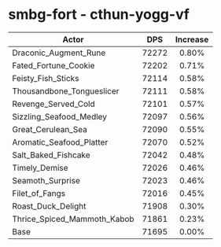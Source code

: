 # smbg-fort - cthun-yogg-vf
| Actor | DPS | Increase |
|---|:---:|:---:|
|Draconic_Augment_Rune|72272|0.80%|
|Fated_Fortune_Cookie|72202|0.71%|
|Feisty_Fish_Sticks|72114|0.58%|
|Thousandbone_Tongueslicer|72111|0.58%|
|Revenge_Served_Cold|72101|0.57%|
|Sizzling_Seafood_Medley|72097|0.56%|
|Great_Cerulean_Sea|72090|0.55%|
|Aromatic_Seafood_Platter|72070|0.52%|
|Salt_Baked_Fishcake|72042|0.48%|
|Timely_Demise|72026|0.46%|
|Seamoth_Surprise|72023|0.46%|
|Filet_of_Fangs|72016|0.45%|
|Roast_Duck_Delight|71908|0.30%|
|Thrice_Spiced_Mammoth_Kabob|71861|0.23%|
|Base|71695|0.00%|
